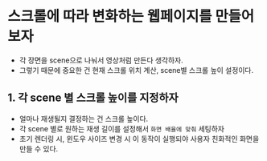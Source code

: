 # 스크롤에 따라 변화하는 웹페이지를 만들어보자
- 각 장면을 scene으로 나눠서 영상처럼 만든다 생각하자.
- 그렇기 때문에 중요한 건 현재 스크롤 위치 계산, scene별 스크롤 높이 설정이다.

## 1. 각 scene 별 스크롤 높이를 지정하자
- 얼마나 재생될지 결정하는 건 스크롤 높이다.
- 각 scene 별로 원하는 재생 길이를 설정해서 `화면 배율에 맞춰` 세팅하자
- 초기 렌더링 시, 윈도우 사이즈 변경 시 이 동작이 실행되야 사용자 친화적인 화면을 만들 수 있다.
